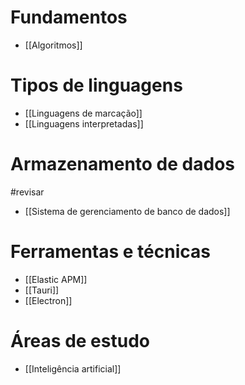 # Fundamentos
- [[Algoritmos]]

# Tipos de linguagens
- [[Linguagens de marcação]]
- [[Linguagens interpretadas]]

# Armazenamento de dados
#revisar 
- [[Sistema de gerenciamento de banco de dados]]

# Ferramentas e técnicas
- [[Elastic APM]]
- [[Tauri]]
- [[Electron]]

# Áreas de estudo
- [[Inteligência artificial]]

